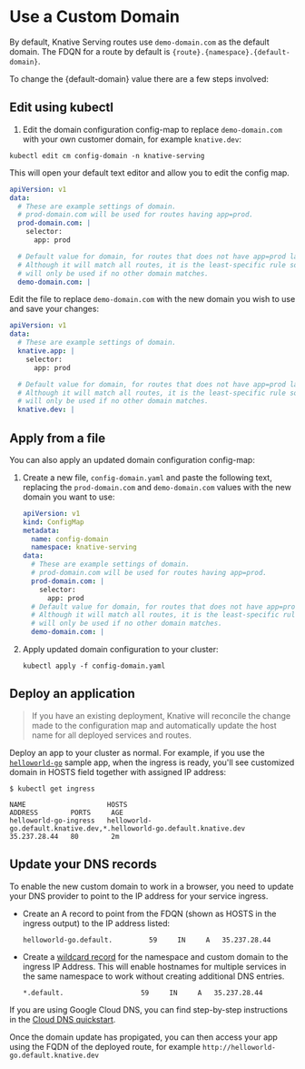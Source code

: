 # Use a Custom Domain

By default, Knative Serving routes use `demo-domain.com` as the default domain.
The FDQN for a route by default is `{route}.{namespace}.{default-domain}`.

To change the {default-domain} value there are a few steps involved:

## Edit using kubectl

1. Edit the domain configuration config-map to replace `demo-domain.com` 
   with your own customer domain, for example `knative.dev`:

```shell
kubectl edit cm config-domain -n knative-serving
```

This will open your default text editor and allow you to edit the config map. 

```yaml
apiVersion: v1
data:
  # These are example settings of domain.
  # prod-domain.com will be used for routes having app=prod.
  prod-domain.com: |
    selector:
      app: prod

  # Default value for domain, for routes that does not have app=prod labels.
  # Although it will match all routes, it is the least-specific rule so it
  # will only be used if no other domain matches.
  demo-domain.com: |
```

Edit the file to replace `demo-domain.com` with the new domain you wish to use 
and save your changes:

```yaml
apiVersion: v1
data:
  # These are example settings of domain.
  knative.app: |
    selector:
      app: prod

  # Default value for domain, for routes that does not have app=prod labels.
  # Although it will match all routes, it is the least-specific rule so it
  # will only be used if no other domain matches.
  knative.dev: |
```

## Apply from a file

You can also apply an updated domain configuration config-map:

1. Create a new file, `config-domain.yaml` and paste the following text,
   replacing the `prod-domain.com` and `demo-domain.com` values with the new
   domain you want to use:

    ```yaml
    apiVersion: v1
    kind: ConfigMap
    metadata:
      name: config-domain
      namespace: knative-serving
    data:
      # These are example settings of domain.
      # prod-domain.com will be used for routes having app=prod.
      prod-domain.com: |
        selector:
          app: prod
      # Default value for domain, for routes that does not have app=prod labels.
      # Although it will match all routes, it is the least-specific rule so it
      # will only be used if no other domain matches.
      demo-domain.com: |
    ```

2. Apply updated domain configuration to your cluster:

    ```shell
    kubectl apply -f config-domain.yaml
    ```

## Deploy an application

> If you have an existing deployment, Knative will reconcile the change made to
> the configuration map and automatically update the host name for all deployed
> services and routes.


Deploy an app to your cluster as normal. For example, if you use the 
[`helloworld-go`](./samples/helloworld-go/README.md) sample app, when the 
ingress is ready, you'll see customized domain in HOSTS field together with 
assigned IP address:

```shell
$ kubectl get ingress

NAME                    HOSTS                                                                   ADDRESS        PORTS     AGE
helloworld-go-ingress   helloworld-go.default.knative.dev,*.helloworld-go.default.knative.dev   35.237.28.44   80        2m
```

## Update your DNS records

To enable the new custom domain to work in a browser, you need to update your
DNS provider to point to the IP address for your service ingress.

* Create an A record to point from the FDQN (shown as HOSTS in the ingress 
  output) to the IP address listed:
  
    ```dns
    helloworld-go.default.         59     IN     A   35.237.28.44
    ```

* Create a [wildcard record](https://support.google.com/domains/answer/4633759)
  for the namespace and custom domain to the ingress IP Address. This will 
  enable hostnames for multiple services in the same namespace to work without
  creating additional DNS entries.

    ```dns
    *.default.                   59     IN     A   35.237.28.44
    ```

If you are using Google Cloud DNS, you can find step-by-step instructions
in the [Cloud DNS quickstart](https://cloud.google.com/dns/quickstart).


Once the domain update has propigated, you can then access your app using 
the FQDN of the deployed route, for example
`http://helloworld-go.default.knative.dev`
